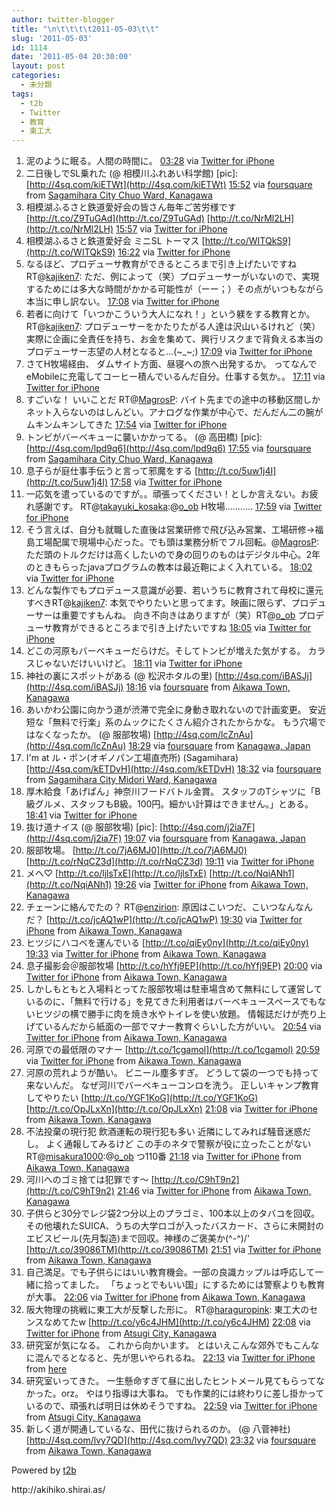 ```yaml
---
author: twitter-blogger
title: "\n\t\t\t\t2011-05-03\t\t"
slug: '2011-05-03'
id: 1114
date: '2011-05-04 20:30:00'
layout: post
categories:
  - 未分類
tags:
  - t2b
  - Twitter
  - 教育
  - 東工大
---
```


<div xmlns:georss="http://www.georss.org/georss">

1.  <span><span>泥のように眠る。人間の時間に。</span> <span>[<span>03:28</span>](http://twitter.com/o_ob/status/65422550938824704) <span>via [Twitter for iPhone](http://twitter.com/#!/download/iphone)</span></span></span>
2.  <span><span>二日後しでSL乗れた (@ 相模川ふれあい科学館) [pic]: [http://4sq.com/kiETWt](http://4sq.com/kiETWt)</span> <span>[<span>15:52</span>](http://twitter.com/o_ob/status/65609701546672128) <span>via [foursquare](http://foursquare.com)</span> from [Sagamihara City Chuo Ward, Kanagawa<span></span>](http://maps.google.com/maps?q=35.547037,139.329065)</span></span>
3.  <span><span>相模湖ふるさと鉄道愛好会の皆さん毎年ご苦労様です [http://t.co/Z9TuGAd](http://t.co/Z9TuGAd) [http://t.co/NrMl2LH](http://t.co/NrMl2LH)</span> <span>[<span>15:57</span>](http://twitter.com/o_ob/status/65611026636349440) <span>via [Twitter for iPhone](http://twitter.com/#!/download/iphone)</span></span></span>
4.  <span><span>相模湖ふるさと鉄道愛好会 ミニSL トーマス [http://t.co/WITQkS9](http://t.co/WITQkS9)</span> <span>[<span>16:22</span>](http://twitter.com/o_ob/status/65617188173791232) <span>via [Twitter for iPhone](http://twitter.com/#!/download/iphone)</span></span></span>
5.  <span><span>なるほど、プロデューサ教育ができるところまで引き上げたいですね RT@[kajiken7](http://twitter.com/kajiken7 "kajiken7"): ただ、例によって（笑）プロデューサーがいないので、実現するためには多大な時間がかかる可能性が（ーー；）その点がいつもながら本当に申し訳ない。</span> <span>[<span>17:08</span>](http://twitter.com/o_ob/status/65628724271394816) <span>via [Twitter for iPhone](http://twitter.com/#!/download/iphone)</span></span></span>
6.  <span><span>若者に向けて「いつかこういう大人になれ！」という躾をする教育とか。 RT@[kajiken7](http://twitter.com/kajiken7 "kajiken7"): プロデューサーをかたりたがる人達は沢山いるけれど（笑）実際に企画に全責任を持ち、お金を集めて、興行リスクまで背負える本当のプロデューサー志望の人材となると…(~_~;)</span> <span>[<span>17:09</span>](http://twitter.com/o_ob/status/65629097358921728) <span>via [Twitter for iPhone](http://twitter.com/#!/download/iphone)</span></span></span>
7.  <span><span>さてH牧場経由、 ダムサイト方面、昼寝への旅へ出発するか。 ってなんでeMobileに充電してコーヒー積んでいるんだ自分。仕事する気か。。</span> <span>[<span>17:11</span>](http://twitter.com/o_ob/status/65629677431177216) <span>via [Twitter for iPhone](http://twitter.com/#!/download/iphone)</span></span></span>
8.  <span><span>すごいな！ いいことだ RT@[MagrosP](http://twitter.com/MagrosP "MagrosP"): バイト先までの途中の移動区間しかネット入らないのはしんどい。アナログな作業が中心で、だんだん二の腕がムキンムキンしてきた</span> <span>[<span>17:54</span>](http://twitter.com/o_ob/status/65640306737037312) <span>via [Twitter for iPhone](http://twitter.com/#!/download/iphone)</span></span></span>
9.  <span><span>トンビがバーベキューに襲いかかってる。 (@ 高田橋) [pic]: [http://4sq.com/lpd9q6](http://4sq.com/lpd9q6)</span> <span>[<span>17:55</span>](http://twitter.com/o_ob/status/65640767028342785) <span>via [foursquare](http://foursquare.com)</span> from [Sagamihara City Chuo Ward, Kanagawa<span></span>](http://maps.google.com/maps?q=35.54266111,139.33112972)</span></span>
10.  <span><span>息子らが庭仕事手伝うと言って邪魔をする [http://t.co/5uw1j4I](http://t.co/5uw1j4I)</span> <span>[<span>17:58</span>](http://twitter.com/o_ob/status/65641419381014528) <span>via [Twitter for iPhone](http://twitter.com/#!/download/iphone)</span></span></span>
11.  <span><span>一応気を遣っているのですが。。頑張ってください！としか言えない。お疲れ感謝です。 RT@[takayuki_kosaka](http://twitter.com/takayuki_kosaka "takayuki_kosaka"):@[o_ob](http://twitter.com/o_ob "o_ob") H牧場...........</span> <span>[<span>17:59</span>](http://twitter.com/o_ob/status/65641670628212736) <span>via [Twitter for iPhone](http://twitter.com/#!/download/iphone)</span></span></span>
12.  <span><span>そう言えば、自分も就職した直後は営業研修で飛び込み営業、工場研修→福島工場配属で現場中心だった。でも頭は業務分析でフル回転。@[MagrosP](http://twitter.com/MagrosP "MagrosP"): ただ頭のトルクだけは高くしたいので身の回りのものはデジタル中心。2年のときもらったjavaプログラムの教本は最近鞄によく入れている。</span> <span>[<span>18:02</span>](http://twitter.com/o_ob/status/65642441562275840) <span>via [Twitter for iPhone](http://twitter.com/#!/download/iphone)</span></span></span>
13.  <span><span>どんな製作でもプロデュース意識が必要、若いうちに教育されて母校に還元すべきRT@[kajiken7](http://twitter.com/kajiken7 "kajiken7"): 本気でやりたいと思ってます。映画に限らず、プロデューサーは重要ですもんね。 向き不向きはありますが（笑）RT@[o_ob](http://twitter.com/o_ob "o_ob") プロデューサ教育ができるところまで引き上げたいですね</span> <span>[<span>18:05</span>](http://twitter.com/o_ob/status/65643156934377472) <span>via [Twitter for iPhone](http://twitter.com/#!/download/iphone)</span></span></span>
14.  <span><span>どこの河原もバーベキューだらけだ。そしてトンビが増えた気がする。 カラスじゃないだけいいけど。</span> <span>[<span>18:11</span>](http://twitter.com/o_ob/status/65644725507592192) <span>via [Twitter for iPhone](http://twitter.com/#!/download/iphone)</span></span></span>
15.  <span><span>神社の裏にスポットがある (@ 松沢ホタルの里) [http://4sq.com/iBASJj](http://4sq.com/iBASJj)</span> <span>[<span>18:16</span>](http://twitter.com/o_ob/status/65645981055713280) <span>via [foursquare](http://foursquare.com)</span> from [Aikawa Town, Kanagawa<span></span>](http://maps.google.com/maps?q=35.534356,139.273402)</span></span>
16.  <span><span>あいかわ公園に向かう道が渋滞で完全に身動き取れないので計画変更。 安近短な「無料で行楽」系のムックにたくさん紹介されたからかな。 もう穴場ではなくなったか。 (@ 服部牧場) [http://4sq.com/lcZnAu](http://4sq.com/lcZnAu)</span> <span>[<span>18:29</span>](http://twitter.com/o_ob/status/65649111411593216) <span>via [foursquare](http://foursquare.com)</span> from [Kanagawa, Japan<span></span>](http://maps.google.com/maps?q=35.548762,139.258964)</span></span>
17.  <span><span>I'm at ル・ポン(オギノパン工場直売所) (Sagamihara) [http://4sq.com/kETDvH](http://4sq.com/kETDvH)</span> <span>[<span>18:32</span>](http://twitter.com/o_ob/status/65649965095071744) <span>via [foursquare](http://foursquare.com)</span> from [Sagamihara City Midori Ward, Kanagawa<span></span>](http://maps.google.com/maps?q=35.57211,139.270033)</span></span>
18.  <span><span>厚木給食「あげぱん」神奈川フードバトル金賞。 スタッフのTシャツに「B級グルメ、スタッフもB級。100円。細かい計算はできません。」とある。</span> <span>[<span>18:41</span>](http://twitter.com/o_ob/status/65652294405980161) <span>via [Twitter for iPhone](http://twitter.com/#!/download/iphone)</span></span></span>
19.  <span><span>抜け道ナイス (@ 服部牧場) [pic]: [http://4sq.com/j2ia7F](http://4sq.com/j2ia7F)</span> <span>[<span>19:07</span>](http://twitter.com/o_ob/status/65658670939242496) <span>via [foursquare](http://foursquare.com)</span> from [Kanagawa, Japan<span></span>](http://maps.google.com/maps?q=35.548762,139.258964)</span></span>
20.  <span><span>服部牧場。 [http://t.co/7jA6MJ0](http://t.co/7jA6MJ0) [http://t.co/rNqCZ3d](http://t.co/rNqCZ3d)</span> <span>[<span>19:11</span>](http://twitter.com/o_ob/status/65659813564129280) <span>via [Twitter for iPhone](http://twitter.com/#!/download/iphone)</span></span></span>
21.  <span><span>メヘ♡ [http://t.co/ljlsTxE](http://t.co/ljlsTxE) [http://t.co/NqiANh1](http://t.co/NqiANh1)</span> <span>[<span>19:26</span>](http://twitter.com/o_ob/status/65663473715130368) <span>via [Twitter for iPhone](http://twitter.com/#!/download/iphone)</span> from [Aikawa Town, Kanagawa<span></span>](http://maps.google.com/maps?q=35.54194766,139.26822602)</span></span>
22.  <span><span>チェーンに絡んでたの？ RT@[enzirion](http://twitter.com/enzirion "enzirion"): 原因はこいつだ、こいつなんなんだ？ [http://t.co/jcAQ1wP](http://t.co/jcAQ1wP)</span> <span>[<span>19:30</span>](http://twitter.com/o_ob/status/65664500292009985) <span>via [Twitter for iPhone](http://twitter.com/#!/download/iphone)</span> from [Aikawa Town, Kanagawa<span></span>](http://maps.google.com/maps?q=35.54194766,139.26822602)</span></span>
23.  <span><span>ヒツジにハコベを運んでいる [http://t.co/qiEy0ny](http://t.co/qiEy0ny)</span> <span>[<span>19:33</span>](http://twitter.com/o_ob/status/65665380215033857) <span>via [Twitter for iPhone](http://twitter.com/#!/download/iphone)</span> from [Aikawa Town, Kanagawa<span></span>](http://maps.google.com/maps?q=35.54194766,139.26822602)</span></span>
24.  <span><span>息子撮影会＠服部牧場 [http://t.co/hYfj9EP](http://t.co/hYfj9EP)</span> <span>[<span>20:00</span>](http://twitter.com/o_ob/status/65672108830769152) <span>via [Twitter for iPhone](http://twitter.com/#!/download/iphone)</span> from [Aikawa Town, Kanagawa<span></span>](http://maps.google.com/maps?q=35.54836378,139.26045857)</span></span>
25.  <span><span>しかしもともと入場料とってた服部牧場は駐車場含めて無料にして運営しているのに、「無料で行ける」を見てきた利用者はバーベキュースペースでもないヒツジの横で勝手に肉を焼き水やトイレを使い放題。 情報誌だけが売り上げているんだから紙面の一部でマナー教育ぐらいした方がいい。</span> <span>[<span>20:54</span>](http://twitter.com/o_ob/status/65685663432982528) <span>via [Twitter for iPhone](http://twitter.com/#!/download/iphone)</span> from [Aikawa Town, Kanagawa<span></span>](http://maps.google.com/maps?q=35.54279255,139.27128189)</span></span>
26.  <span><span>河原での最低限のマナー [http://t.co/1cgamol](http://t.co/1cgamol)</span> <span>[<span>20:59</span>](http://twitter.com/o_ob/status/65686878896140290) <span>via [Twitter for iPhone](http://twitter.com/#!/download/iphone)</span> from [Aikawa Town, Kanagawa<span></span>](http://maps.google.com/maps?q=35.53435564,139.27340155)</span></span>
27.  <span><span>河原の荒れようが酷い。 ビニール塵多すぎ。 どうして袋の一つでも持って来ないんだ。 なぜ河川でバーベキューコンロを洗う。 正しいキャンプ教育してやりたい [http://t.co/YGF1KoG](http://t.co/YGF1KoG) [http://t.co/OpJLxXn](http://t.co/OpJLxXn)</span> <span>[<span>21:08</span>](http://twitter.com/o_ob/status/65689323772723201) <span>via [Twitter for iPhone](http://twitter.com/#!/download/iphone)</span> from [Aikawa Town, Kanagawa<span></span>](http://maps.google.com/maps?q=35.5419929,139.26771306)</span></span>
28.  <span><span>不法投棄の現行犯 飲酒運転の現行犯も多い 近隣にしてみれば騒音迷惑だし。 よく通報してみるけど この手のネタで警察が役に立ったことがない RT@[misakura1000](http://twitter.com/misakura1000 "misakura1000"):@[o_ob](http://twitter.com/o_ob "o_ob") つ110番</span> <span>[<span>21:18</span>](http://twitter.com/o_ob/status/65691768691240960) <span>via [Twitter for iPhone](http://twitter.com/#!/download/iphone)</span> from [Aikawa Town, Kanagawa<span></span>](http://maps.google.com/maps?q=35.5419929,139.26771306)</span></span>
29.  <span><span>河川へのゴミ捨ては犯罪です～ [http://t.co/C9hT9n2](http://t.co/C9hT9n2)</span> <span>[<span>21:46</span>](http://twitter.com/o_ob/status/65698757257330689) <span>via [Twitter for iPhone](http://twitter.com/#!/download/iphone)</span> from [Aikawa Town, Kanagawa<span></span>](http://maps.google.com/maps?q=35.53435564,139.27340155)</span></span>
30.  <span><span>子供らと30分でレジ袋2つ分以上のプラゴミ、100本以上のタバコを回収。 その他壊れたSUICA、うちの大学ロゴが入ったバスカード、さらに未開封のエビスビール(先月製造)まで回収。神様のご褒美か(^-^)/' [http://t.co/39086TM](http://t.co/39086TM)</span> <span>[<span>21:51</span>](http://twitter.com/o_ob/status/65700094489530368) <span>via [Twitter for iPhone](http://twitter.com/#!/download/iphone)</span> from [Aikawa Town, Kanagawa<span></span>](http://maps.google.com/maps?q=35.53435564,139.27340155)</span></span>
31.  <span><span>自己満足。でも子供らにはいい教育機会。一部の良識カップルは呼応して一緒に拾ってました。 「ちょっとでもいい国」にするためには警察よりも教育が大事。</span> <span>[<span>22:06</span>](http://twitter.com/o_ob/status/65703925709418496) <span>via [Twitter for iPhone](http://twitter.com/#!/download/iphone)</span> from [Aikawa Town, Kanagawa<span></span>](http://maps.google.com/maps?q=35.52219205,139.29252601)</span></span>
32.  <span><span>阪大物理の挑戦に東工大が反撃した形に。 RT@[haraguropink](http://twitter.com/haraguropink "haraguropink"): 東工大のセンスなめてたw [http://t.co/y6c4JHM](http://t.co/y6c4JHM)</span> <span>[<span>22:08</span>](http://twitter.com/o_ob/status/65704276516802560) <span>via [Twitter for iPhone](http://twitter.com/#!/download/iphone)</span> from [Atsugi City, Kanagawa<span></span>](http://maps.google.com/maps?q=35.51832598,139.29582494)</span></span>
33.  <span><span>研究室が気になる。 これから向かいます。 とはいえこんな郊外でもこんなに混んでるとなると、先が思いやられるね。</span> <span>[<span>22:13</span>](http://twitter.com/o_ob/status/65705716438147073) <span>via [Twitter for iPhone](http://twitter.com/#!/download/iphone)</span> from [here<span></span>](http://maps.google.com/maps?q=35.50574775,139.30919335)</span></span>
34.  <span><span>研究室いってきた。 一生懸命すぎて昼に出したヒントメール見てもらってなかった。orz。 やはり指導は大事ね。 でも作業的には終わりに差し掛かっているので、頑張れば明日は休めそうですね。</span> <span>[<span>22:59</span>](http://twitter.com/o_ob/status/65717226593984512) <span>via [Twitter for iPhone](http://twitter.com/#!/download/iphone)</span> from [Atsugi City, Kanagawa<span></span>](http://maps.google.com/maps?q=35.48424719,139.34112397)</span></span>
35.  <span><span>新しく道が開通しているな、田代に抜けられるのか。 (@ 八菅神社) [http://4sq.com/lvy7QD](http://4sq.com/lvy7QD)</span> <span>[<span>23:32</span>](http://twitter.com/o_ob/status/65725446884564992) <span>via [foursquare](http://foursquare.com)</span> from [Aikawa Town, Kanagawa<span></span>](http://maps.google.com/maps?q=35.511854,139.323534)</span></span>

</div>

Powered by [t2b](http://t2b.utilz.jp/)

<div>http://akihiko.shirai.as/</div>